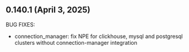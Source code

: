 ## 0.140.1 (April 3, 2025)

BUG FIXES:
* connection_manager: fix NPE for clickhouse, mysql and postgresql clusters without connection-manager integration

